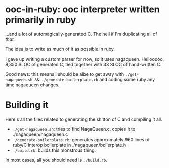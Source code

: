 # ooc-in-ruby: ooc interpreter written primarily in ruby

...and a lot of automagically-generated C. The hell if I'm duplicating all of _that._

The idea is to write as much of it as possible in ruby.

I gave up writing a custom parser for now, so it uses nagaqueen.
Hellooooo, 9,350 SLOC of generated C, tied together with 33 SLOC of hand-written C.

Good news: this means I should be albe to get away with `./get-nagaqueen.sh && ./generate-boilerplate.rb` and coding some ruby any time nagaqueen changes.


# Building it

Here's all the files related to generating the shitton of C and compiling it all.

* `./get-nagaqueen.sh`: tries to find NagaQueen.c, copies it to ./nagaqueen/nagaqueen.c
* `./generate-boilerplate.rb`: generates approximately 960 lines of ruby/C interop boilerplate in ./nagaqueen/boilerplate.h
* `./build.rb`: builds this monstrous thing.


In most cases, all you should need is `./build.rb`.
